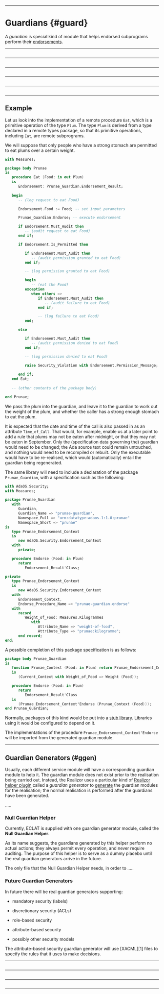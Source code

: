 -----------------------------------------------------------------------------------------------
# Guardians {#guard}

A _guardian_ is special kind of module that helps endorsed subprograms perform their
[endorsements](endorse.md). 



-----------------------------------------------------------------------------------------------
## 





-----------------------------------------------------------------------------------------------
## 





-----------------------------------------------------------------------------------------------
## 





-----------------------------------------------------------------------------------------------
## 





-----------------------------------------------------------------------------------------------
## 







-----------------------------------------------------------------------------------------------
## Example

Let us look into the implementation of a remote procedure `Eat`, which is a primitive operation 
of the type `Plum`. The type `Plum` is derived from a type declared in a remote types package, 
so that its primitive operations, including `Eat`, are remote subprograms. 

We will suppose that only people who have a strong stomach are permitted to eat plums over a 
certain weight. 

```ada
with Measures;

package body Prunae
is
   procedure Eat (Food: in out Plum)
   is
      Endorsement: Prunae_Guardian.Endorsement_Result;
   
   begin
      -- (log request to eat Food)

      Endorsement.Food := Food; -- set input parameters

      Prunae_Guardian.Endorse; -- execute endorsement

      if Endorsement.Must_Audit then
         -- (audit request to eat Food)
      end if;

      if Endorsement.Is_Permitted then

         if Endorsement.Must_Audit then
            -- (audit permission granted to eat Food)
         end if;

         -- (log permission granted to eat Food)

         begin
            -- (eat the Food)
         exception
            when others =>
               if Endorsement.Must_Audit then
                  -- (audit failure to eat Food)
               end if;

               -- (log failure to eat Food)
         end;

      else

         if Endorsement.Must_Audit then
            -- (audit permission denied to eat Food)
         end if;

         -- (log permission denied to eat Food)
         
         raise Security_Violation with Endorsement.Permission_Message;

      end if;
   end Eat;
   
   -- (other contents of the package body)

end Prunae;
```

We pass the plum into the guardian, and leave it to the guardian to work out the weight of the 
plum, and whether the caller has a strong enough stomach to eat the plum. 

It is expected that the date and time of the call is also passed in as an attribute 
`Time_of_Call`. That would, for example, enable us at a later point to add a rule that plums 
may not be eaten after midnight, or that they may not be eaten in September. Only the 
(specification data governing the) guardian would need to be changed; the Ada source text could 
remain untouched, and nothing would need to be recompiled or rebuilt. Only the executable would 
have to be re-realised, which would (automatically) entail the guardian being regenerated. 

The same library will need to include a declaration of the package `Prunae_Guardian`, with a 
specification such as the following:

```ada
with AdaOS.Security;
with Measures;

package Prunae_Guardian
   with 
      Guardian,
      Guardian_Name => "prunae-guardian",
      Namespace_Full => "urn:datatype:adaos-1:1.0:prunae"
      Namespace_Short => "prunae"
is
   type Prunae_Endorsement_Context
   is
      new AdaOS.Security.Endorsement_Context
   with 
      private;

   procedure Endorse (Food: in Plum) 
      return 
         Endorsement_Result'Class;

private
   type Prunae_Endorsement_Context
   is
      new AdaOS.Security.Endorsement_Context
   with
      Endorsement_Context,
      Endorse_Procedure_Name => "prunae-guardian.endorse"
   with 
      record
         Weight_of_Food: Measures.Kilogrammes
            with 
               Attribute_Name => "weight-of-food",
               Attribute_Type => "prunae:kilogramme";
      end record;
end;
```

A possible completion of this package specification is as follows: 

```ada
package body Prunae_Guardian
is
   function Prunae_Context (Food: in Plum) return Prunae_Endorsement_Context
   is
      (Current_Context with Weight_of_Food => Weight (Food));

   procedure Endorse (Food: in Plum) 
      return 
         Endorsement_Result'Class
   is
      (Prunae_Endorsement_Context'Endorse (Prunae_Context (Food)));
end Prunae_Guardian;
```

Normally, packages of this kind would be put into a 
[stub library](../eclat/building.md#stublibs). Libraries using it would be configured to depend 
on it. 

The implementations of the procedure `Prunae_Endorsement_Context'Endorse` will be imported from 
the generated guardian module. 



-----------------------------------------------------------------------------------------------
## Guardian Generators (#ggen)

Usually, each different service module will have a corresponding guardian module to help it.
The guardian module does not exist prior to the realisation being carried out. Instead, the
Realizor uses a particular kind of [Realizor helper plugin](../pxcr/helpers.md) called a
_guardian generator_ to [generate](../pxcr/modules.md#genmod) the guardian modules for the
realisation; the normal realisation is performed after the guardians have been generated. 

.....


### Null Guardian Helper

Currently, ECLAT is supplied with one guardian generator module, called the __Null Guardian 
Helper__. 

As its name suggests, the guardians generated by this helper perform no actual actions; they 
always permit every operation, and never require auditing. The purpose of this helper is to 
serve as a dummy placebo until the real guardian generators arrive in the future. 

The only file that the Null Guardian Helper needs, in order to .....


### Future Guardian Generators

In future there will be real guardian generators supporting:

 * mandatory security (labels)

 * discretionary security (ACLs)

 * role-based security

 * attribute-based security

 * possibly other security models

The attribute-based security guardian generator will use [XACML][1] files to specify the rules 
that it uses to make decisions. 



-----------------------------------------------------------------------------------------------
## 





-----------------------------------------------------------------------------------------------
## 





-----------------------------------------------------------------------------------------------
## 





-----------------------------------------------------------------------------------------------
## 





